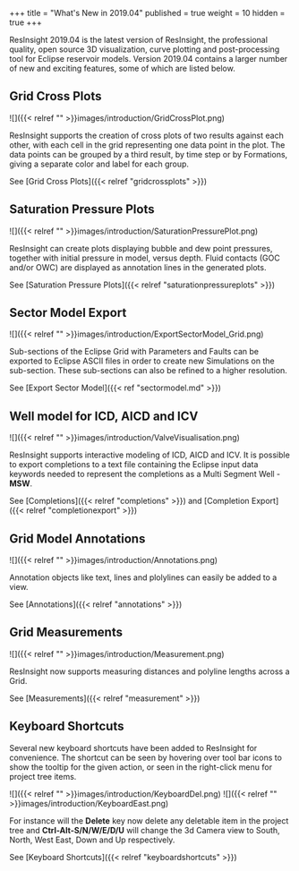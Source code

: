 +++
title = "What's New in 2019.04"
published = true
weight = 10
hidden = true
+++

ResInsight 2019.04 is the latest version of ResInsight, the professional quality, open source 3D visualization, curve plotting and post-processing tool for Eclipse reservoir models. Version 2019.04 contains a larger number of new and exciting features, some of which are listed below.

## Grid Cross Plots
![]({{< relref "" >}}images/introduction/GridCrossPlot.png)

ResInsight supports the creation of cross plots of two results against each other, with each cell in the grid representing one data point in the plot. The data points can be grouped by a third result, by time step or by Formations, giving a separate color and label for each group.

See [Grid Cross Plots]({{< relref "gridcrossplots" >}})

## Saturation Pressure Plots
![]({{< relref "" >}}images/introduction/SaturationPressurePlot.png)

ResInsight can create plots displaying bubble and dew point pressures, together with initial pressure in model, versus depth. Fluid contacts (GOC and/or OWC) are displayed as annotation lines in the generated plots.

See [Saturation Pressure Plots]({{< relref "saturationpressureplots" >}})

## Sector Model Export
![]({{< relref "" >}}images/introduction/ExportSectorModel_Grid.png)

Sub-sections of the Eclipse Grid with Parameters and Faults can be exported to Eclipse ASCII files in order to create new Simulations on the sub-section. These sub-sections can also be refined to a higher resolution.

See [Export Sector Model]({{< ref "sectormodel.md" >}})

## Well model for ICD, AICD and ICV
![]({{< relref "" >}}images/introduction/ValveVisualisation.png)

ResInsight supports interactive modeling of ICD, AICD and ICV. It is possible to export completions to a text file containing the Eclipse input data keywords needed to represent the completions as a Multi Segment Well - **MSW**. 

See [Completions]({{< relref "completions" >}}) and  [Completion Export]({{< relref "completionexport" >}})

## Grid Model Annotations
![]({{< relref "" >}}images/introduction/Annotations.png)

Annotation objects like text, lines and plolylines can easily be added to a view.

See [Annotations]({{< relref "annotations" >}})

## Grid Measurements
![]({{< relref "" >}}images/introduction/Measurement.png)

ResInsight now supports measuring distances and polyline lengths across a Grid.

See [Measurements]({{< relref "measurement" >}})

## Keyboard Shortcuts
Several new keyboard shortcuts have been added to ResInsight for convenience. The shortcut can be seen by hovering over tool bar icons to show the tooltip for the given action, or seen in the right-click menu for project tree items.

![]({{< relref "" >}}images/introduction/KeyboardDel.png)
![]({{< relref "" >}}images/introduction/KeyboardEast.png)

For instance will the **Delete** key now delete any deletable item in the project tree and **Ctrl-Alt-S/N/W/E/D/U** will change the 3d Camera view to South, North, West East, Down and Up respectively.

See [Keyboard Shortcuts]({{< relref "keyboardshortcuts" >}})
